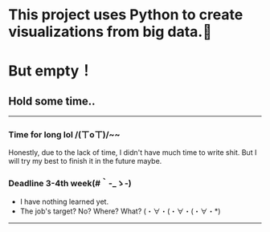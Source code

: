 # This project uses Python to create visualizations from big data.🐆
# But empty！
## Hold some time..
---
### Time for long lol /(ㄒoㄒ)/~~
Honestly, due to the lack of time, I didn't have much time to write shit.
But I will try my best to finish it in the future maybe.
### Deadline 3-4th week(#｀-_ゝ-)
- I have nothing learned yet.
- The job's target? No? Where? What? (・∀・(・∀・(・∀・*)
---

